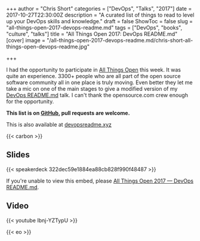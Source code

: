 +++
author = "Chris Short"
categories = ["DevOps", "Talks", "2017"]
date = 2017-10-27T22:30:00Z
description = "A curated list of things to read to level up your DevOps skills and knowledge."
draft = false
ShowToc = false
slug = "all-things-open-2017-devops-readme.md"
tags = ["DevOps", "books", "culture", "talks"]
title = "All Things Open 2017: DevOps README.md"
[cover]
image = "/all-things-open-2017-devops-readme.md/chris-short-all-things-open-devops-readme.jpg"

+++

I had the opportunity to participate in [All Things Open](https://allthingsopen.org/) this week. It was quite an experience. 3300+ people who are all part of the open source software community all in one place is truly moving. Even better they let me take a mic on one of the main stages to give a modified version of my [DevOps README.md](/devops-readme.md/) talk. I can't thank the opensource.com crew enough for the opportunity.

**This list is on [GitHub](https://github.com/chris-short/DevOps-README.md), pull requests are welcome.**

This is also available at [devopsreadme.xyz](https://devopsreadme.xyz/)

{{< carbon >}}

## Slides

{{< speakerdeck 322dec59e1884ea88cb828f990f48487 >}}

If you're unable to view this embed, please [All Things Open 2017 — DevOps README.md](https://cache.chrisshort.net/file/cache-chrisshort-net/pdf/DevOps_README.md_ATO2017.pdf).

## Video

{{< youtube Ibnj-YZTypU >}}

{{< eo >}}
